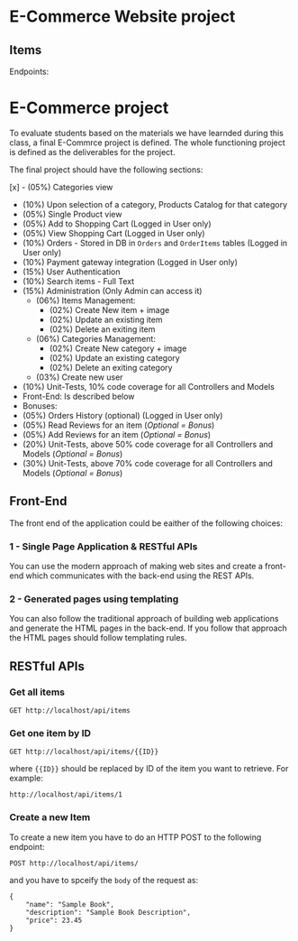 # E-Commerce Website project #

## Items ##

Endpoints:
# E-Commerce project #

To evaluate students based on the materials we have learnded during this class, a final E-Commrce project is defined. The whole functioning project is defined as the deliverables for the project. 

The final project should have the following sections:

[x] - (05%) Categories view
- (10%) Upon selection of a category, Products Catalog for that category
- (05%) Single Product view
- (05%) Add to Shopping Cart (Logged in User only)
- (05%) View Shopping Cart (Logged in User only)
- (10%) Orders - Stored in DB in `Orders` and `OrderItems` tables (Logged in User only)
- (10%) Payment gateway integration (Logged in User only)
- (15%) User Authentication
- (10%) Search items - Full Text
- (15%) Administration (Only Admin can access it)
    - (06%) Items Management:
        - (02%) Create New item + image
        - (02%) Update an existing item
        - (02%) Delete an exiting item
    - (06%) Categories Management:
        - (02%) Create New category + image
        - (02%) Update an existing category
        - (02%) Delete an exiting category
    - (03%) Create new user 
- (10%) Unit-Tests, 10% code coverage for all Controllers and Models
- Front-End: Is described below
- Bonuses:
- (05%) Orders History (optional) (Logged in User only)
- (05%) Read Reviews for an item (_Optional = Bonus_)
- (05%) Add Reviews for an item (_Optional = Bonus_)
- (20%) Unit-Tests, above 50% code coverage for all Controllers and Models (_Optional = Bonus_)
- (30%) Unit-Tests, above 70% code coverage for all Controllers and Models (_Optional = Bonus_)

## Front-End ##

The front end of the application could be eaither of the following choices:

### 1 - Single Page Application & RESTful APIs ###

You can use the modern approach of making web sites and create a front-end which communicates with the back-end using the REST APIs.

### 2 - Generated pages using templating ###

You can also follow the traditional approach of building web applications and generate the HTML pages in the back-end. If you follow that approach the HTML pages should follow templating rules.


## RESTful APIs ##

### Get all items ###

```
GET http://localhost/api/items
```

### Get one item by ID ###

```
GET http://localhost/api/items/{{ID}}
```
 where `{{ID}}` should be replaced by ID of the item you want to retrieve. For example:

 ```
 http://localhost/api/items/1
 ```

### Create a new Item ###

To create a new item you have to do an HTTP POST to the following endpoint:

```
POST http://localhost/api/items/
```

and you have to spceify the `body` of the request as:

```
{
    "name": "Sample Book",
    "description": "Sample Book Description",
    "price": 23.45
}
```